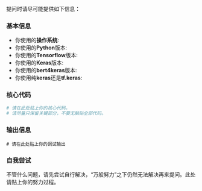 提问时请尽可能提供如下信息：

### 基本信息
- 你使用的**操作系统**: 
- 你使用的**Python**版本: 
- 你使用的**Tensorflow**版本: 
- 你使用的**Keras**版本: 
- 你使用的**bert4keras**版本: 
- 你使用纯**keras**还是**tf.keras**: 

### 核心代码
```python
# 请在此处贴上你的核心代码。
# 请尽量只保留关键部分，不要无脑贴全部代码。
```

### 输出信息
```shell
# 请在此处贴上你的调试输出
```

### 自我尝试
不管什么问题，请先尝试自行解决，“万般努力”之下仍然无法解决再来提问。此处请贴上你的努力过程。


